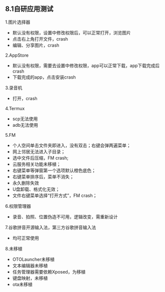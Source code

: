 ## 8.1自研应用测试

1.图片选择器
  - 默认没有权限，设置中修改权限后，可以正常打开，浏览图片
  - 点击右上角打开文件，crash
  - 编辑、分享图片，crash
  
2.AppStore
  - 默认没有权限，需要去设置中修改权限，app可以正常下载，app下载完成后crash
  - 下载完成的app，点击安装crash
  
3.录音机
  - 打开，crash
  
4.Termux
  - scp无法使用
  - adb无法使用
  
5.FM
  - 个人空间单击文件夹即进入，没有双击；右键会弹两遍菜单；
  - 网上邻居无法进入子目录；
  - 选中文件后压缩，FM crash;
  - 云服务相关功能未移植；
  - 右键菜单等弹窗第一个选项默认橙色底色；
  - 右键菜单排序后，菜单不消失；
  - 永久删除失效
  - U盘卸载、格式化无效；
  - 文件右键菜单选择“打开方式”，FM crash；
  
6.权限管理器
  - 录音、拍照、位置伪造不可用，逻辑改变，需重新设计
  
7.谷歌拼音开源输入法，第三方谷歌拼音输入法
  - 均可正常使用
  
8.未移植
  - OTOLauncher未移植
  - 文本编辑器未移植
  - 任务管理器需要依赖Xposed，为移植
  - 键盘映射，未移植
  - ota未移植

